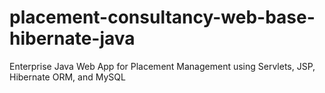# placement-consultancy-web-base-hibernate-java
Enterprise Java Web App for Placement Management using Servlets, JSP, Hibernate ORM, and MySQL
